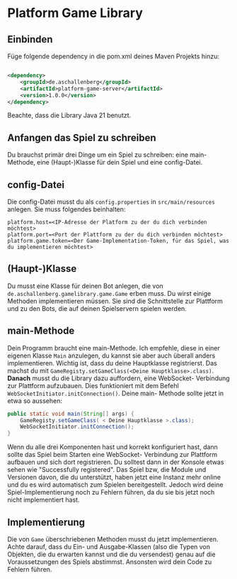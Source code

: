 # Platform Game Library

## Einbinden

Füge folgende dependency in die pom.xml deines Maven Projekts hinzu:

```xml

<dependency>
    <groupId>de.aschallenberg</groupId>
    <artifactId>platform-game-server</artifactId>
    <version>1.0.0</version>
</dependency>
```

Beachte, dass die Library Java 21 benutzt.

## Anfangen das Spiel zu schreiben

Du brauchst primär drei Dinge um ein Spiel zu schreiben: eine main-Methode, eine (Haupt-)Klasse für dein Spiel und eine
config-Datei.

## config-Datei

Die config-Datei musst du als `config.properties` in `src/main/resources` anlegen. Sie muss folgendes beinhalten:

```
platform.host=<IP-Adresse der Platform zu der du dich verbinden möchtest>
platform.port=<Port der Plattform zu der du dich verbinden möchtest>
platform.game.token=<Der Game-Implementation-Token, für das Spiel, was du implementieren möchtest>
```

## (Haupt-)Klasse

Du musst eine Klasse für deinen Bot anlegen, die von `de.aschallenberg.gamelibrary.game.Game` erben muss. Du wirst
einige Methoden implementieren müssen. Sie sind die Schnittstelle zur Plattform und zu den Bots, die auf deinen
Spielservern spielen werden.

## main-Methode

Dein Programm braucht eine main-Methode. Ich empfehle, diese in einer eigenen Klasse `Main` anzulegen, du kannst sie
aber auch überall anders implementieren. Wichtig ist, dass du deine Hauptklasse registrierst. Das machst du mit
`GameRegisty.setGameClass(<Deine Hauptklasse>.class)`. **Danach** musst du die Library dazu auffordern, eine WebSocket-
Verbindung zur Plattform aufzubauen. Dies funktioniert mit dem Befehl `WebSocketInitiator.initConnection()`.
Deine main- Methode sollte jetzt in etwa so aussehen:

```java
public static void main(String[] args) {
	GameRegisty.setGameClass( < Deine Hauptklasse >.class);
	WebSocketInitiator.initConnection();
}
```

Wenn du alle drei Komponenten hast und korrekt konfiguriert hast, dann sollte das Spiel beim Starten eine WebSocket-
Verbindung zur Plattform aufbauen und sich dort registrieren. Du solltest dann in der Konsole etwas sehen wie
"Successfully registered". Das Spiel bzw, die Module und Versionen davon, die du unterstützt, haben jetzt eine Instanz
mehr online und du es wird automatisch zum Spielen bereitgestellt. Jedoch wird deine Spiel-Implementierung noch zu
Fehlern führen, da du sie bis jetzt noch nicht implementiert hast.

## Implementierung

Die von `Game` überschriebenen Methoden musst du jetzt implementieren. Achte darauf, dass du Ein- und Ausgabe-Klassen
(also die Typen von Objekten, die du erwarten kannst und die du versendest) genau auf die Voraussetzungen des Spiels
abstimmst. Ansonsten wird dein Code zu Fehlern führen.